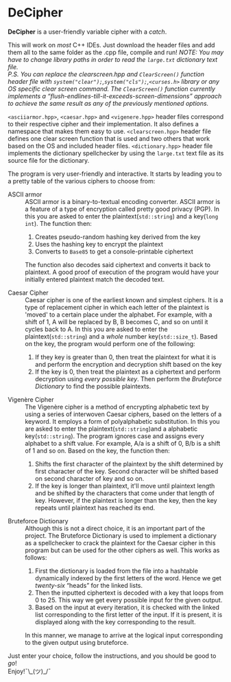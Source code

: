 # DeCipher
<strong>DeCipher</strong> is a user-friendly variable cipher with a <i title = "*wink wink*">catch</i>.

<p>This will work on <i>most</i> C++ IDEs. Just download the header files and add them all to the same folder as the .cpp file, compile and run! <em>NOTE: You may have to change library paths in order to read the <code>large.txt</code> dictionary text file.</em> <br>
  <i>P.S. You can replace the clearscreen.hpp and <code>ClearScreen()</code> function header file with <code title="Not recommended">system("clear");</code><t>,<code title="Also not recommended">system("cls");</code>,<code title="Recommended if you know to use it">&ltcurses.h&gt</code> library or any OS specific clear screen command. The <code>ClearScreen()</code> function currently implements a <q>flush-endlines-till-it-exceeds-screen-dimensions</q> approach to achieve the same result as any of the previously mentioned options.</i><br></p>
<p> <code>&ltasciiarmor.hpp&gt</code>, <code>&ltcaesar.hpp&gt</code> and <code>&ltvigenere.hpp&gt</code> header files correspond to their respective cipher and their implementation. It also defines a namespace that makes them easy to use. <code>&ltclearscreen.hpp&gt</code> header file defines one clear screen function that is used and two others that work based on the OS and included header files. <code>&ltdictionary.hpp&gt</code> header file implements the dictionary spellchecker by using the <code>large.txt</code> text file as its source file for the dictionary.<br>
  
  The program is very user-friendly and interactive. It starts by leading you to a pretty table of the various ciphers to choose from:</p>
<dl>
  <dt>ASCII armor</dt>
  <dd>ASCII armor is a binary-to-textual encoding converter. ASCII armor is a feature of a type of encryption called pretty good privacy (PGP). In this you are asked to enter the plaintext(<code>std::string</code>) and a key(<code>long int</code>). The function then:    
    <ol>
      <li>Creates pseudo-random hashing key derived from the key</li>
      <li>Uses the hashing key to encrypt the plaintext</li>
      <li>Converts to <code title="85 printable characters">Base85</code> to get a console-printable ciphertext</li>
    </ol>
    
  The function also decodes said ciphertext and converts it back to plaintext. A good proof of execution of the program would have your initially entered plaintext match the decoded text.
  </dd>
  
  <dt>Caesar Cipher</dt>
  <dd>Caesar cipher is one of the earliest known and simplest ciphers. It is a type of replacement cipher in which each letter of the plaintext is 'moved' to a certain place under the alphabet. For example, with a shift of 1, A will be replaced by B, B becomes C, and so on until it cycles back to A. In this you are asked to enter the plaintext(<code>std::string</code>) and a <i title="no negatives">whole</i> number key(<code>std::size_t</code>). Based on the key, the program would perform one of the following:
    <ol>
      <li>If they key is greater than 0, then treat the plaintext for what it is and perform the encryption and decryption shift based on the key</li>
      <li>If the key is 0, then treat the plaintext as a ciphertext and perform decryption using <i title="0, 1, ... 25">every possible key</i>. Then perform the <em title="Explained later">Bruteforce Dictionary</em> to find the possible plaintexts.</li>
    </ol>
  </dd>
  
  <dt>Vigenère Cipher</dt>
  <dd>The Vigenère cipher is a method of encrypting alphabetic text by using a series of interwoven Caesar ciphers, based on the letters of a keyword. It employs a form of polyalphabetic substitution. In this you are asked to enter the plaintext(<code>std::string</code>)and a alphabetic key(<code>std::string</code>). The program ignores case and assigns every alphabet to a shift value. For example, A/a is a shift of 0, B/b is a shift of 1 and so on. Based on the key, the function then:
  <ol>
    <li>Shifts the first character of the plaintext by the shift determined by first character of the key. Second character will be shifted based on second character of key and so on.</li>
    <li>If the key is longer than plaintext, it'll move until plaintext length and be shifted by the characters that come under that length of key. However, if the plaintext is longer than the key, then the key repeats until plaintext has reached its end.</li>
  </ol>
</dd>

<dt>Bruteforce Dictionary</dt>
<dd>Although this is not a direct choice, it is an important part of the project. The Bruteforce Dictionary is used to implement a dictionary as a spellchecker to crack the plaintext for the Caesar cipher in this program but can be used for the other ciphers as well. This works as follows:
  <ol>
    <li>First the dictionary is loaded from the file into a hashtable dynamically indexed by the first letters of the word. Hence we get <i title="A to Z">twenty-six</i> <q>heads</q> for the linked lists.</li>
    <li>Then the inputted ciphertext is decoded with a key that loops from 0 to 25. This way we get every possible input for the given output.</li>
    <li>Based on the input at every iteration, it is checked with the linked list corresponding to the first letter of the input. If it is present, it is displayed along with the key corresponding to the result.</li>
  </ol>
  In this manner, we manage to arrive at the logical input corresponding to the given output using bruteforce.
</dd>
</dl></p>
<p>Just enter your choice, follow the instructions, and you should be good to <i title="Terms and conditions apply">go</i>!<br>
Enjoy!¯\_(ツ)_/¯</p>

